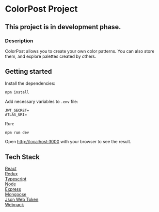 # ColorPost Project
## This project is in development phase.

### Description
ColorPost allows you to create your own color patterns. You can also store them, and explore palettes created by others.

## Getting started

Install the dependencies:

```bash
npm install
```

Add necessary variables to `.env` file:
```
JWT_SECRET=
ATLAS_URI=
```

Run:
```bash
npm run dev
```
Open [http://localhost:3000](http://localhost:3000) with your browser to see the result.


## Tech Stack

[React](https://reactjs.org/)<br />
[Redux](https://redux.js.org/)<br />
[Typescript](https://www.typescriptlang.org/)<br />
[Node](https://nodejs.dev/)<br />
[Express](https://expressjs.com/)<br />
[Mongoose](https://mongoosejs.com/)<br />
[Json Web Token](https://jwt.io/)<br />
[Webpack](https://webpack.js.org/)<br />
